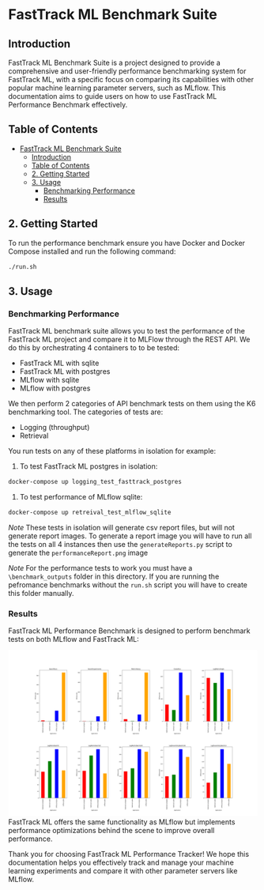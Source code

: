# FastTrack ML Benchmark Suite

## Introduction

FastTrack ML Benchmark Suite is a project designed to provide a comprehensive and user-friendly performance benchmarking system for FastTrack ML, with a specific focus on comparing its capabilities with other popular machine learning parameter servers, such as MLflow. This documentation aims to guide users on how to use FastTrack ML Performance Benchmark effectively.

## Table of Contents

- [FastTrack ML Benchmark Suite](#fasttrack-ml-benchmark-suite)
  - [Introduction](#introduction)
  - [Table of Contents](#table-of-contents)
  - [2. Getting Started ](#2-getting-started-)
  - [3. Usage ](#3-usage-)
    - [Benchmarking Performance ](#benchmarking-performance-)
    - [Results ](#results-)

## 2. Getting Started <a name="getting-started"></a>

To run the performance benchmark ensure you have Docker and Docker Compose installed and run the following command:

```bash
./run.sh
```

## 3. Usage <a name="usage"></a>

### Benchmarking Performance <a name="benchmarking-performance"></a>

FastTrack ML benchmark suite allows you to test the performance of the FastTrack ML project and compare it to MLFlow through the REST API. We do this by orchestrating 4 containers to to be tested:
- FastTrack ML with sqlite
- FastTrack ML with postgres
- MLflow with sqlite
- MLflow with postgres

We then perform 2 categories of API benchmark tests on them using the K6 benchmarking tool. The categories of tests are:
- Logging (throughput)
- Retrieval

You run tests on any of these platforms in isolation for example:

1. To test FastTrack ML postgres in isolation:

```bash
docker-compose up logging_test_fasttrack_postgres
```

1. To test performance of MLflow sqlite:

```bash
docker-compose up retreival_test_mlflow_sqlite
```

*Note* These tests in isolation will generate csv report files, but will not generate report images. To generate a report image you will have to run all the tests on all 4 instances then use the `generateReports.py` script to generate the `performanceReport.png` image

*Note* For the performance tests to work you must have a `\benchmark_outputs` folder in this directory. If you are running the pefromance benchmarks without the `run.sh` script you will have to create this folder manually.

### Results <a name="comparing-with-mlflow"></a>

FastTrack ML Performance Benchmark is designed to perform benchmark tests on both MLflow and FastTrack ML:

![Performance Report](performanceReport.png)
FastTrack ML offers the same functionality as MLflow but implements performance optimizations behind the scene to improve overall performance.


Thank you for choosing FastTrack ML Performance Tracker! We hope this documentation helps you effectively track and manage your machine learning experiments and compare it with other parameter servers like MLflow.